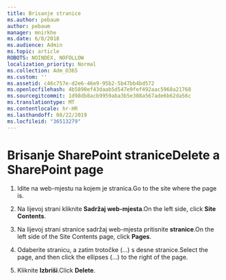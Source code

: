```yaml
---
title: Brisanje stranice
ms.author: pebaum
author: pebaum
manager: mnirkhe
ms.date: 6/8/2018
ms.audience: Admin
ms.topic: article
ROBOTS: NOINDEX, NOFOLLOW
localization_priority: Normal
ms.collection: Adm_O365
ms.custom: ''
ms.assetid: c46c757e-d2e6-46e9-95b2-5b47bb4bd572
ms.openlocfilehash: 4b5890ef43daab5d547e9fef492aac5968a21768
ms.sourcegitcommit: 1d98db8acb9959aba3b5e308a567ade6b62da56c
ms.translationtype: MT
ms.contentlocale: hr-HR
ms.lasthandoff: 08/22/2019
ms.locfileid: "36513279"
---
```

# <a name="delete-a-sharepoint-page"></a><span data-ttu-id="712c1-102">Brisanje SharePoint stranice</span><span class="sxs-lookup"><span data-stu-id="712c1-102">Delete a SharePoint page</span></span>

1. <span data-ttu-id="712c1-103">Idite na web-mjestu na kojem je stranica.</span><span class="sxs-lookup"><span data-stu-id="712c1-103">Go to the site where the page is.</span></span>
    
2. <span data-ttu-id="712c1-104">Na lijevoj strani kliknite **Sadržaj web-mjesta**.</span><span class="sxs-lookup"><span data-stu-id="712c1-104">On the left side, click **Site Contents**.</span></span>
    
3. <span data-ttu-id="712c1-105">Na lijevoj strani stranice sadržaj web-mjesta pritisnite **stranice**.</span><span class="sxs-lookup"><span data-stu-id="712c1-105">On the left side of the Site Contents page, click **Pages**.</span></span>
    
4. <span data-ttu-id="712c1-106">Odaberite stranicu, a zatim trotočke (...) s desne stranice.</span><span class="sxs-lookup"><span data-stu-id="712c1-106">Select the page, and then click the ellipses (...) to the right of the page.</span></span>
    
5. <span data-ttu-id="712c1-107">Kliknite **Izbriši**.</span><span class="sxs-lookup"><span data-stu-id="712c1-107">Click **Delete**.</span></span>
    

